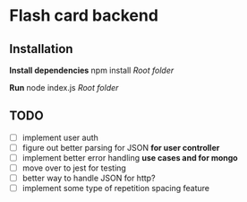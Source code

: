 # Flash card backend

## Installation

**Install dependencies**
npm install *Root folder*

**Run**
node index.js *Root folder*

## TODO

- [ ] implement user auth
- [ ] figure out better parsing for JSON **for user controller**
- [ ] implement better error handling **use cases and for mongo**
- [ ] move over to jest for testing
- [ ] better way to handle JSON for http? 
- [ ] implement some type of repetition spacing feature
